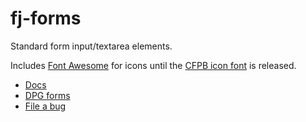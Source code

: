# fj-forms

Standard form input/textarea elements.

Includes [Font Awesome](http://fontawesome.io/) for icons until the
[CFPB icon font](https://github.cfpb.gob/adamscott/cfpb-icon-font) is released.

- [Docs](https://fake.ghe.domain/pages/flapjack/fj-forms/docs/index.html)
- [DPG forms](https://fake.ghe.domain/pages/nicholasw/digital-product-guide/guide/forms/textfield.html)
- [File a bug](https://fake.ghe.domain/flapjack/fj-forms/issues/new?body=%23%23%20URL%0D%0D%0D%23%23%20Actual%20Behavior%0D%0D%0D%23%23%20Expected%20Behavior%0D%0D%0D%23%23%20Steps%20to%20Reproduce%0D%0D%0D%23%23%20Screenshot&labels=bug)
